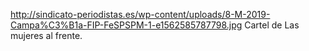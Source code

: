 http://sindicato-periodistas.es/wp-content/uploads/8-M-2019-Campa%C3%B1a-FIP-FeSPSPM-1-e1562585787798.jpg
Cartel de Las mujeres al frente.
